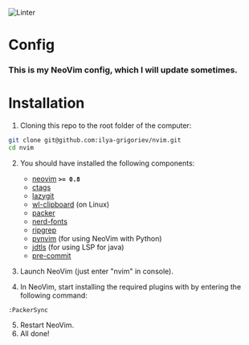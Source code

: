 ![Linter](https://github.com/ilya-grigoriev/nvim/actions/workflows/linter.yaml/badge.svg)

# Config

### This is my NeoVim config, which I will update sometimes.

# Installation

1. Cloning this repo to the root folder of the computer:

```bash
git clone git@github.com:ilya-grigoriev/nvim.git
cd nvim
```

2. You should have installed the following components:

   - [neovim](https://github.com/neovim/neovim) **`>= 0.8`**
   - [ctags](https://github.com/universal-ctags/ctags)
   - [lazygit](https://github.com/jesseduffield/lazygit)
   - [wl-clipboard](https://github.com/bugaevc/wl-clipboard) (on Linux)
   - [packer](https://github.com/wbthomason/packer.nvim)
   - [nerd-fonts](https://github.com/ryanoasis/nerd-fonts)
   - [ripgrep](https://github.com/BurntSushi/ripgrep)
   - [pynvim](https://github.com/neovim/pynvim) (for using NeoVim with
     Python)
   - [jdtls](https://github.com/eclipse/eclipse.jdt.ls) (for using LSP for
     java)
   - [pre-commit](https://github.com/pre-commit/pre-commit)

3. Launch NeoVim (just enter "nvim" in console).
4. In NeoVim, start installing the required plugins with by entering the following command:

```vim
:PackerSync
```

5. Restart NeoVim.
6. All done!
